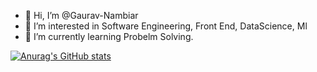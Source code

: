 - 👋 Hi, I’m @Gaurav-Nambiar
- 👀 I’m interested in Software Engineering, Front End, DataScience, Ml
- 🌱 I’m currently learning Probelm Solving.

[![Anurag's GitHub stats](https://github-readme-stats.vercel.app/api?username=Gaurav-Nambiar)](https://github.com/anuraghazra/github-readme-stats)


<!---
Gaurav-Nambiar/Gaurav-Nambiar is a ✨ special ✨ repository because its `README.md` (this file) appears on your GitHub profile.
You can click the Preview link to take a look at your changes.
--->
